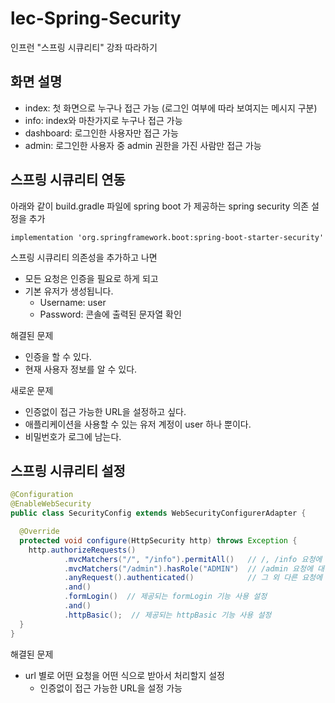 # lec-Spring-Security
인프런 "스프링 시큐리티" 강좌 따라하기

## 화면 설명
- index: 첫 화면으로 누구나 접근 가능 (로그인 여부에 따라 보여지는 메시지 구분)
- info: index와 마찬가지로 누구나 접근 가능
- dashboard: 로그인한 사용자만 접근 가능
- admin: 로그인한 사용자 중 admin 권한을 가진 사람만 접근 가능

## 스프링 시큐리티 연동
아래와 같이 build.gradle 파일에 spring boot 가 제공하는 spring security 의존 설정을 추가
```
implementation 'org.springframework.boot:spring-boot-starter-security'
```

스프링 시큐리티 의존성을 추가하고 나면
- 모든 요청은 인증을 필요로 하게 되고
- 기본 유저가 생성됩니다.
    + Username: user
    + Password: 콘솔에 출력된 문자열 확인
    
해결된 문제
- 인증을 할 수 있다.
- 현재 사용자 정보를 알 수 있다.

새로운 문제
- 인증없이 접근 가능한 URL을 설정하고 싶다.
- 애플리케이션을 사용할 수 있는 유저 계정이 user 하나 뿐이다.
- 비밀번호가 로그에 남는다.

## 스프링 시큐리티 설정
```java
@Configuration
@EnableWebSecurity
public class SecurityConfig extends WebSecurityConfigurerAdapter {

  @Override
  protected void configure(HttpSecurity http) throws Exception {
    http.authorizeRequests()
            .mvcMatchers("/", "/info").permitAll()   // /, /info 요청에 대해서는 모두 허용
            .mvcMatchers("/admin").hasRole("ADMIN")  // /admin 요청에 대해서는 Role이 ADMIN인 사용자만 허용
            .anyRequest().authenticated()            // 그 외 다른 요청에 대해서는 인증(로그인 여부)만 확인
            .and()
            .formLogin()  // 제공되는 formLogin 기능 사용 설정
            .and()
            .httpBasic();  // 제공되는 httpBasic 기능 사용 설정
  }
}
```

해결된 문제
- url 별로 어떤 요청을 어떤 식으로 받아서 처리할지 설정
  + 인증없이 접근 가능한 URL을 설정 가능
  
